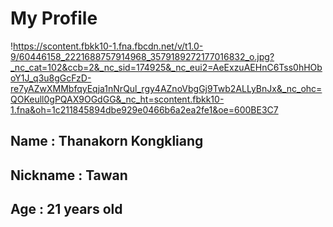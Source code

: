# My Profile
!https://scontent.fbkk10-1.fna.fbcdn.net/v/t1.0-9/60446158_2221688757914968_3579189272177016832_o.jpg?_nc_cat=102&ccb=2&_nc_sid=174925&_nc_eui2=AeExzuAEHnC6Tss0hHOboY1J_q3u8gGcFzD-re7yAZwXMMbfqyEqja1nNrQul_rgy4AZnoVbgGj9Twb2ALLyBnJx&_nc_ohc=QOKeull0gPQAX9OGdGG&_nc_ht=scontent.fbkk10-1.fna&oh=1c211845894dbe929e0466b6a2ea2fe1&oe=600BE3C7
## Name : Thanakorn Kongkliang
## Nickname : Tawan
## Age : 21 years old
